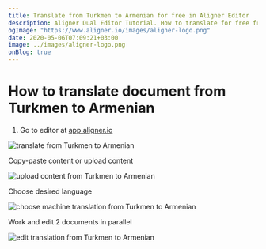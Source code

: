```yaml
---
title: Translate from Turkmen to Armenian for free in Aligner Editor
description: Aligner Dual Editor Tutorial. How to translate for free from Turkmen to Armenian. Aligner is multilingual document management platform. 
ogImage: "https://www.aligner.io/images/aligner-logo.png"
date: 2020-05-06T07:09:21+03:00
image: ../images/aligner-logo.png
onBlog: true
---
```


# How to translate document from Turkmen to Armenian

1. Go to editor at [app.aligner.io](https://app.aligner.io "Aligner App web page")

![translate from Turkmen to Armenian](../aligner-blank-editor.png "translate from Turkmen to Armenian")

Copy-paste content or upload content

![upload content from Turkmen to Armenian](../aligner-uploaded-document.png "upload content from Turkmen to Armenian")

Choose desired language

![choose machine translation from Turkmen to Armenian](../aligner-language-dropdown.png "choose machine translation from Turkmen to Armenian")

Work and edit 2 documents in parallel

![edit translation from Turkmen to Armenian](../aligner-double-sitded-editor.png "edit translation from Turkmen to Armenian")

